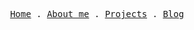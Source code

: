 <p align="center">
  <samp>
    <a href="https://averrois.netlify.app/">Home</a> .
    <a href="https://averrois.netlify.app/about">About me</a> .
    <a href="https://averrois.netlify.app/projects">Projects</a> .
    <a href="https://averrois.netlify.app/blogs">Blog</a>
  </samp>
</p>
